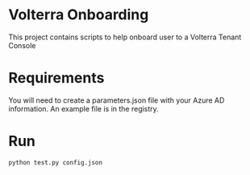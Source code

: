 # Volterra Onboarding 
This project contains scripts to help onboard user to a Volterra Tenant Console

# Requirements
You will need to create a parameters.json file with your Azure AD information.  An example file is in the registry.

# Run
```bash
python test.py config.json
```